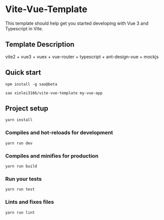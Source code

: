 # Vite-Vue-Template

This template should help get you started developing with Vue 3 and Typescript in Vite.

## Template Description

vite2 + vue3 + vuex + vue-router + typescript + ant-design-vue + mockjs

## Quick start
```
npm install -g sao@beta

sao xinlei3166/vite-vue-template my-vue-app
```

## Project setup
```
yarn install
```

### Compiles and hot-reloads for development
```
yarn run dev
```

### Compiles and minifies for production
```
yarn run build
```

### Run your tests
```
yarn run test
```

### Lints and fixes files
```
yarn run lint
```
